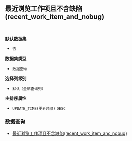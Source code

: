 ## 最近浏览工作项且不含缺陷(recent_work_item_and_nobug) <!-- {docsify-ignore-all} -->



<br>
<p class="panel-title"><b>默认数据集</b></p>

* `否`

<p class="panel-title"><b>数据集类型</b></p>

* `数据查询`

<p class="panel-title"><b>选择列级别</b></p>

* `默认（全部查询列）`


<p class="panel-title"><b>主排序属性</b></p>

* `UPDATE_TIME(更新时间)` `DESC`



### 数据查询
  * [最近浏览工作项且不含缺陷(recent_work_item_and_nobug)](module/Base/recent/query/recent_work_item_and_nobug)
